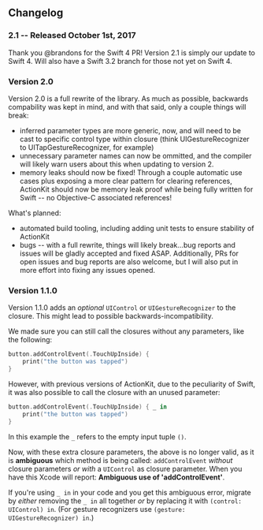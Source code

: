 ## Changelog

### 2.1 -- Released October 1st, 2017

Thank you @brandons for the Swift 4 PR! 
Version 2.1 is simply our update to Swift 4.
Will also have a Swift 3.2 branch for those not yet on Swift 4.

### Version 2.0

Version 2.0 is a full rewrite of the library. As much as possible, backwards compability was kept in mind, and with that said, only a couple things will break:
- inferred parameter types are more generic, now, and will need to be cast to specific control type within closure (think UIGestureRecognizer to UITapGestureRecognizer, for example)
- unnecessary parameter names can now be ommitted, and the compiler will likely warn users about this when updating to version 2.
- memory leaks should now be fixed! Through a couple automatic use cases plus exposing a more clear pattern for clearing references, ActionKit should now be memory leak proof while being fully written for Swift -- no Objective-C associated references!

What's planned:
- automated build tooling, including adding unit tests to ensure stability of ActionKit
- bugs -- with a full rewrite, things will likely break...bug reports and issues will be gladly accepted and fixed ASAP. Additionally, PRs for open issues and bug reports are also welcome, but I will also put in more effort into fixing any issues opened.

### Version 1.1.0

Version 1.1.0 adds an *optional* `UIControl` or `UIGestureRecognizer` to the closure. This might lead to possible backwards-incompatibility.

We made sure you can still call the closures without any parameters, like the following:

```swift
button.addControlEvent(.TouchUpInside) {
    print("the button was tapped")
}
```

However, with previous versions of ActionKit, due to the peculiarity of Swift, it was also possible to call the closure with an unused parameter:

```swift
button.addControlEvent(.TouchUpInside) { _ in
    print("the button was tapped")
}
```

In this example the `_` refers to the empty input tuple `()`.  

Now, with these extra closure parameters, the above is no longer valid, as it is **ambiguous** which method is being called: `addControlEvent` *without* closure parameters *or with* a `UIControl` as closure parameter. When you have this Xcode will report: **Ambiguous use of 'addControlEvent'**.

If you're using `_ in` in your code and you get this ambiguous error, migrate by *either* removing the `_ in` all together *or* by replacing it with `(control: UIControl) in`. (For gesture recognizers use `(gesture: UIGestureRecognizer) in`.)

